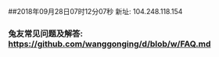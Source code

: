 ##2018年09月28日07时12分07秒 新址: 104.248.118.154
### 兔友常见问题及解答: https://github.com/wanggonging/d/blob/w/FAQ.md
